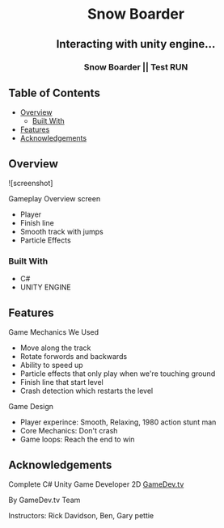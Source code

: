 <!-- Please update value in the {}  -->

<h1 align="center">Snow Boarder</h1>

<div align="center">
   <h2>Interacting with unity engine...</h2>
</div>

<div align="center">
  <h3>
    Snow Boarder || Test RUN
  </h3>
</div>

<!-- TABLE OF CONTENTS -->

## Table of Contents

- [Overview](#overview)
  - [Built With](#built-with)
- [Features](#features)
- [Acknowledgements](#acknowledgements)

<!-- OVERVIEW -->

## Overview

![screenshot]

Gameplay Overview screen

- Player
- Finish line
- Smooth track with jumps
- Particle Effects

### Built With

<!-- This section should list any major frameworks that you built your project using. Here are a few examples.-->

- C#
- UNITY ENGINE

## Features

Game Mechanics We Used

- Move along the track
- Rotate forwords and backwards
- Ability to speed up
- Particle effects that only play when we're touching ground
- Finish line that start level
- Crash detection which restarts the level

Game Design

- Player experince: Smooth, Relaxing, 1980 action stunt man
- Core Mechanics: Don't crash
- Game loops: Reach the end to win

## Acknowledgements

<!-- This section should list any articles or add-ons/plugins that helps you to complete the project. This is optional but it will help you in the future. For exmpale -->

Complete C# Unity Game Developer 2D [GameDev.tv](https://www.gamedev.tv/p/unity-2d-game-dev-course-2021)

By GameDev.tv Team

Instructors: Rick Davidson, Ben, Gary pettie
